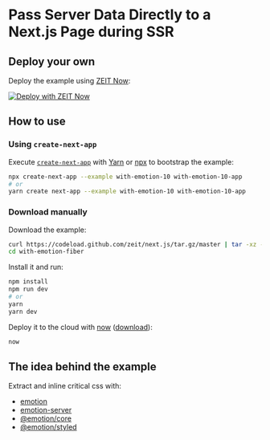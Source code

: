 # Pass Server Data Directly to a Next.js Page during SSR

## Deploy your own

Deploy the example using [ZEIT Now](https://zeit.co/now):

[![Deploy with ZEIT Now](https://zeit.co/button)](https://zeit.co/new/project?template=https://github.com/zeit/next.js/tree/canary/examples/with-emotion-10)

## How to use

### Using `create-next-app`

Execute [`create-next-app`](https://github.com/zeit/next.js/tree/canary/packages/create-next-app) with [Yarn](https://yarnpkg.com/lang/en/docs/cli/create/) or [npx](https://github.com/zkat/npx#readme) to bootstrap the example:

```bash
npx create-next-app --example with-emotion-10 with-emotion-10-app
# or
yarn create next-app --example with-emotion-10 with-emotion-10-app
```

### Download manually

Download the example:

```bash
curl https://codeload.github.com/zeit/next.js/tar.gz/master | tar -xz --strip=2 next.js-master/examples/with-emotion-fiber
cd with-emotion-fiber
```

Install it and run:

```bash
npm install
npm run dev
# or
yarn
yarn dev
```

Deploy it to the cloud with [now](https://zeit.co/now) ([download](https://zeit.co/download)):

```bash
now
```

## The idea behind the example

Extract and inline critical css with:

- [emotion](https://github.com/emotion-js/emotion/tree/master/packages/emotion)
- [emotion-server](https://github.com/emotion-js/emotion/tree/master/packages/emotion-server)
- [@emotion/core](https://github.com/emotion-js/emotion/tree/master/packages/core)
- [@emotion/styled](https://github.com/emotion-js/emotion/tree/master/packages/styled)
